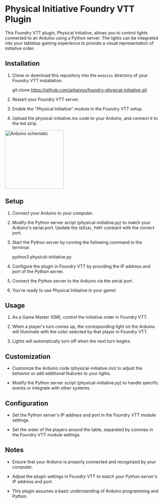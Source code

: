# Physical Initiative Foundry VTT Plugin

This Foundry VTT plugin, Physical Initiative, allows you to control lights connected to an Arduino using a Python server. The lights can be integrated into your tabletop gaming experience to provide a visual representation of initiative order.

## Installation

1. Clone or download this repository into the `modules` directory of your Foundry VTT installation.

   git clone https://github.com/arkaivos/foundry-physical-initiative.git

2. Restart your Foundry VTT server.

3. Enable the "Physical Initiative" module in the Foundry VTT setup.

4. Upload the physical-initiative.ino code to your Arduino, and connect it to the led strip.

<img src="https://i.imgur.com/vNws2OY.jpg" title="Arduino schematic" style="width: 20vw;"></img>

## Setup

1. Connect your Arduino to your computer.

2. Modify the Python server script (physical-initiative.py) to match your Arduino's serial port. Update the `SERIAL_PORT` constant with the correct port.

3. Start the Python server by running the following command in the terminal:

   python3 physical-initiative.py

4. Configure the plugin in Foundry VTT by providing the IP address and port of the Python server.

5. Connect the Python server to the Arduino via the serial port.

6. You're ready to use Physical Initiative in your game!

## Usage

1. As a Game Master (GM), control the initiative order in Foundry VTT.

2. When a player's turn comes up, the corresponding light on the Arduino will illuminate with the color selected by that player in Foundry VTT.

3. Lights will automatically turn off when the next turn begins.

## Customization

- Customize the Arduino code (physical-initiative.ino) to adjust the behavior or add additional features to your lights.

- Modify the Python server script (physical-initiative.py) to handle specific events or integrate with other systems.

## Configuration

- Set the Python server's IP address and port in the Foundry VTT module settings.

- Set the order of the players around the table, separated by commas in the Foundry VTT module settings.

## Notes

- Ensure that your Arduino is properly connected and recognized by your computer.

- Adjust the plugin settings in Foundry VTT to match your Python server's IP address and port.

- This plugin assumes a basic understanding of Arduino programming and Python.
